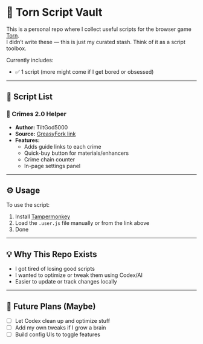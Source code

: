 # 📁 Torn Script Vault

This is a personal repo where I collect useful scripts for the browser game [Torn](https://www.torn.com).  
I didn’t write these — this is just my curated stash. Think of it as a script toolbox.

Currently includes:
- ✅ 1 script (more might come if I get bored or obsessed)

---

## 🧰 Script List

### 🔹 Crimes 2.0 Helper
- **Author:** TiltGod5000  
- **Source:** [GreasyFork link](https://greasyfork.org/scripts/516719)  
- **Features:**  
  - Adds guide links to each crime  
  - Quick-buy button for materials/enhancers
  - Crime chain counter
  - In-page settings panel

---

## ⚙️ Usage

To use the script:
1. Install [Tampermonkey](https://www.tampermonkey.net/)
2. Load the `.user.js` file manually or from the link above
3. Done

---

## 💡 Why This Repo Exists

- I got tired of losing good scripts
- I wanted to optimize or tweak them using Codex/AI
- Easier to update or track changes locally

---

## 🤖 Future Plans (Maybe)

- [ ] Let Codex clean up and optimize stuff
- [ ] Add my own tweaks if I grow a brain
- [ ] Build config UIs to toggle features
